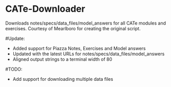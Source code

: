 CATe-Downloader
===============

Downloads notes/specs/data_files/model_answers for all CATe modules and exercises. 
Courtesy of Mearlboro for creating the original script.

#Update:
  - Added support for Piazza Notes, Exercises and Model answers
  - Updated with the latest URLs for notes/specs/data_files/model_answers
  - Aligned output strings to a terminal width of 80
  

#TODO:
  - Add support for downloading multiple data files


